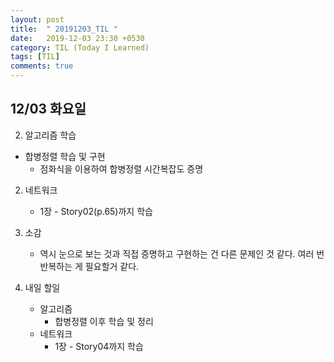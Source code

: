 ```yaml
---
layout: post
title:  " 20191203_TIL "
date:   2019-12-03 23:30 +0530
category: TIL (Today I Learned)
tags: [TIL]
comments: true
---
```




## 12/03 화요일



2. 알고리즘 학습
- 합병정렬 학습 및 구현
   - 점화식을 이용하여 합병정렬 시간복잡도 증명



2. 네트워크
   - 1장 - Story02(p.65)까지 학습



3. 소감
   - 역시 눈으로 보는 것과 직접 증명하고 구현하는 건 다른 문제인 것 같다.
     여러 번 반복하는 게 필요할거 같다.

4. 내일 할일
   - 알고리즘
     - 합병정렬 이후 학습 및 정리
   - 네트워크
     - 1장 - Story04까지 학습

